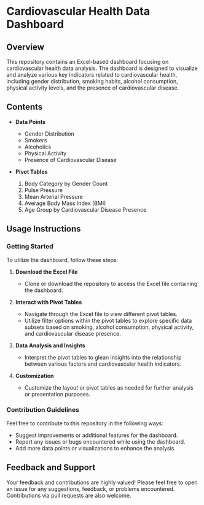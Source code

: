 # Cardiovascular Health Data Dashboard

## Overview

This repository contains an Excel-based dashboard focusing on cardiovascular health data analysis. The dashboard is designed to visualize and analyze various key indicators related to cardiovascular health, including gender distribution, smoking habits, alcohol consumption, physical activity levels, and the presence of cardiovascular disease.

## Contents

- **Data Points**
  - Gender Distribution
  - Smokers
  - Alcoholics
  - Physical Activity
  - Presence of Cardiovascular Disease

- **Pivot Tables**
  1. Body Category by Gender Count
  2. Pulse Pressure
  3. Mean Arterial Pressure
  4. Average Body Mass Index (BMI)
  5. Age Group by Cardiovascular Disease Presence

## Usage Instructions

### Getting Started

To utilize the dashboard, follow these steps:

1. **Download the Excel File**
    - Clone or download the repository to access the Excel file containing the dashboard.

2. **Interact with Pivot Tables**
    - Navigate through the Excel file to view different pivot tables.
    - Utilize filter options within the pivot tables to explore specific data subsets based on smoking, alcohol consumption, physical activity, and cardiovascular disease presence.

3. **Data Analysis and Insights**
    - Interpret the pivot tables to glean insights into the relationship between various factors and cardiovascular health indicators.

4. **Customization**
    - Customize the layout or pivot tables as needed for further analysis or presentation purposes.

### Contribution Guidelines

Feel free to contribute to this repository in the following ways:

- Suggest improvements or additional features for the dashboard.
- Report any issues or bugs encountered while using the dashboard.
- Add more data points or visualizations to enhance the analysis.

## Feedback and Support

Your feedback and contributions are highly valued! Please feel free to open an issue for any suggestions, feedback, or problems encountered. Contributions via pull requests are also welcome.




